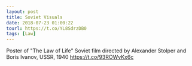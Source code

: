 ```yaml
---
layout: post
title: Soviet Visuals
date: 2018-07-23 01:00:22
tourl: https://t.co/YL8SdrzDB0
tags: [Law]
---
```

Poster of "The Law of Life" Soviet film directed by Alexander Stolper and Boris Ivanov, USSR, 1940 https://t.co/93ROWvKx6c